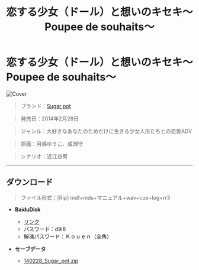 ﻿---
layout: mypost
title: 恋する少女（ドール）と想いのキセキ～Poupee de souhaits～
categories: [Sugar pot]
---

# 恋する少女（ドール）と想いのキセキ～Poupee de souhaits～

![Cover](140228_Sugar_pot.jpg)

> ブランド：<a href="http://www.sugarpot-hp.com/" target="_blank">Sugar pot</a>

> 発売日：2014年2月28日

> ジャンル：大好きなあなたのためだけに生きる少女人形たちとの恋愛ADV

> 原画：月嶋ゆうこ、成瀬守

> シナリオ：近江谷宥

---
## ダウンロード
> ファイル形式：[Rip] mdf+mds+マニュアル+wav+cue+log+rr3

  - **BaiduDisk**

    - [リンク](https://pan.baidu.com/s/169l24AQL3UksiNoOg4-oew)
    - パスワード：d9i8
    - 解凍パスワード：Ｋｏｕｅｎ（全角）
  - **セーブデータ**

    - [140228_Sugar_pot.zip](140228_Sugar_pot.zip)

